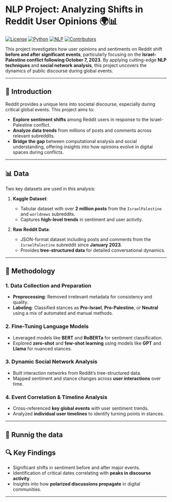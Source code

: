 
# NLP Project: Analyzing Shifts in Reddit User Opinions 🌍📊

[![License](https://img.shields.io/badge/License-MIT-blue.svg)](https://opensource.org/licenses/MIT)
[![Python](https://img.shields.io/badge/Python-3.8%2B-brightgreen)](https://www.python.org/)
[![NLP](https://img.shields.io/badge/NLP-Transformers-orange)](https://huggingface.co/)
[![Contributors](https://img.shields.io/badge/Contributors-5-purple)](#authors)

This project investigates how user opinions and sentiments on Reddit shift **before and after significant events**, particularly focusing on the **Israel-Palestine conflict following October 7, 2023**. By applying cutting-edge **NLP techniques** and **social network analysis**, this project uncovers the dynamics of public discourse during global events.

---

## 📖 Introduction

Reddit provides a unique lens into societal discourse, especially during critical global events. This project aims to:

- **Explore sentiment shifts** among Reddit users in response to the Israel-Palestine conflict.
- **Analyze data trends** from millions of posts and comments across relevant subreddits.
- **Bridge the gap** between computational analysis and social understanding, offering insights into how opinions evolve in digital spaces during conflicts.

---

## 📊 Data

Two key datasets are used in this analysis:

1. **Kaggle Dataset**:
   - Tabular dataset with over **2 million posts** from the `IsraelPalestine` and `worldnews` subreddits.
   - Captures **high-level trends** in sentiment and user activity.

2. **Raw Reddit Data**:
   - JSON-format dataset including posts and comments from the `IsraelPalestine` subreddit since **January 2023**.
   - Provides **tree-structured data** for detailed conversational dynamics.

---

## 🔬 Methodology

### 1. **Data Collection and Preparation**
   - **Preprocessing**: Removed irrelevant metadata for consistency and quality.
   - **Labeling**: Classified stances as **Pro-Israel**, **Pro-Palestine**, or **Neutral** using a mix of automated and manual methods.

### 2. **Fine-Tuning Language Models**
   - Leveraged models like **BERT** and **RoBERTa** for sentiment classification.
   - Explored **zero-shot** and **few-shot learning** using models like **GPT** and **Llama** for nuanced stances.

### 3. **Dynamic Social Network Analysis**
   - Built interaction networks from Reddit’s tree-structured data.
   - Mapped sentiment and stance changes across **user interactions** over time.

### 4. **Event Correlation & Timeline Analysis**
   - Cross-referenced **key global events** with user sentiment trends.
   - Analyzed **individual user timelines** to identify turning points in stances.

---

## 📖 Runnig the data

## 🔍 Key Findings

- Significant shifts in sentiment before and after major events.
- Identification of critical dates correlating with **peaks in discourse activity**.
- Insights into how **polarized discussions propagate** in digital communities.

---

